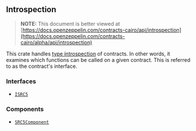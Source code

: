 ## Introspection

> **NOTE:** This document is better viewed at [https://docs.openzeppelin.com/contracts-cairo/api/introspection](https://docs.openzeppelin.com/contracts-cairo/alpha/api/introspection)

This crate handles [type introspection](https://en.wikipedia.org/wiki/Type_introspection) of contracts. In other words, it examines which functions can be called on a given contract. This is referred to as the contract's interface.

### Interfaces

- [`ISRC5`](https://docs.openzeppelin.com/contracts-cairo/alpha/api/introspection#ISRC5)

### Components

- [`SRC5Component`](https://docs.openzeppelin.com/contracts-cairo/alpha/api/introspection#SRC5Component)
